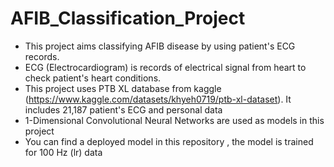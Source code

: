 # AFIB_Classification_Project
* This project aims classifying AFIB disease by using patient's ECG records.
* ECG (Electrocardiogram) is records of electrical signal from heart to check patient's heart conditions.
* This project uses PTB XL database from kaggle (https://www.kaggle.com/datasets/khyeh0719/ptb-xl-dataset). It includes 21,187 patient's ECG and personal data
* 1-Dimensional Convolutional Neural Networks are used as models in this project
* You can find a deployed model in this repository , the model is trained for 100 Hz (lr) data


